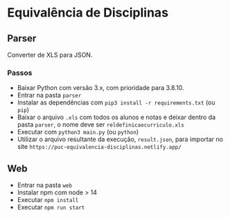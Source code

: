 # Equivalência de Disciplinas

## Parser

Converter de XLS para JSON.

### Passos

- Baixar Python com versão 3.x, com prioridade para 3.8.10.
- Entrar na pasta `parser`
- Instalar as dependências com `pip3 install -r requirements.txt` (ou `pip`)
- Baixar o arquivo `.xls` com todos os alunos e notas e deixar dentro da pasta `parser`, o nome deve ser `reldefinicaocurriculo.xls`
- Executar com `python3 main.py` (ou `python`)
- Utilizar o arquivo resultante da execução, `result.json`, para importar no site `https://puc-equivalencia-disciplinas.netlify.app/`

## Web

- Entrar na pasta `web`
- Instalar npm com node > 14
- Executar `npm install`
- Executar `npm run start`
